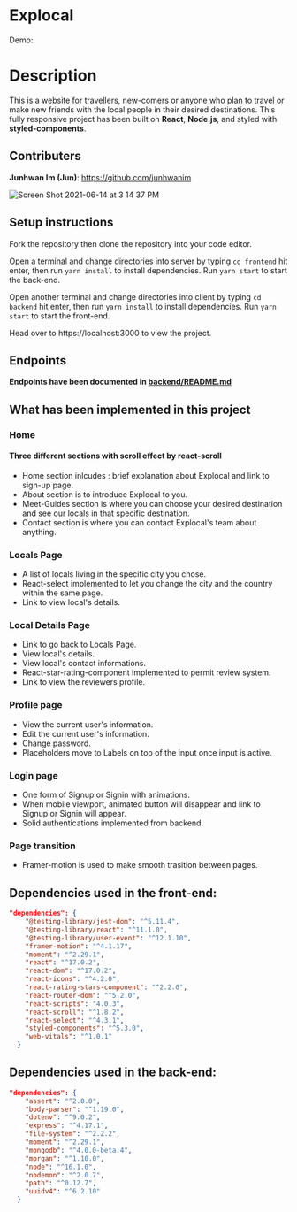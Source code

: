 # Explocal

Demo: 

# Description

This is a website for travellers, new-comers or anyone who plan to travel or make new friends with the local people in their desired destinations. This fully responsive project has been built on **React**, **Node.js**, and styled with **styled-components**.

## Contributers

**Junhwan Im (Jun)**: https://github.com/junhwanim

![Screen Shot 2021-06-14 at 3 14 37 PM](https://user-images.githubusercontent.com/77517752/121947172-be964280-cd23-11eb-9a03-365d8ccb118d.jpg)




## Setup instructions

Fork the repository then clone the repository into your code editor.

Open a terminal and change directories into server by typing `cd frontend` hit enter, then run `yarn install` to install dependencies. Run `yarn start` to start the back-end.

Open another terminal and change directories into client by typing `cd backend` hit enter, then run `yarn install` to install dependencies. Run `yarn start` to start the front-end.

Head over to https://localhost:3000 to view the project.

## Endpoints

**Endpoints have been documented in [backend/README.md](https://github.com/junhwanim/Explocal/blob/main/backend/README.md)**

## What has been implemented in this project

### Home
#### Three different sections with scroll effect by **react-scroll**
- Home section inlcudes : brief explanation about Explocal and link to sign-up page.
- About section is to introduce Explocal to you.
- Meet-Guides section is where you can choose your desired destination and see our locals in that specific destination.
- Contact section is where you can contact Explocal's team about anything.

### Locals Page
- A list of locals living in the specific city you chose.
- React-select implemented to let you change the city and the country within the same page.
- Link to view local's details.

### Local Details Page
- Link to go back to Locals Page.
- View local's details.
- View local's contact informations.
- React-star-rating-component implemented to permit review system.
- Link to view the reviewers profile.

### Profile page
- View the current user's information.
- Edit the current user's information.
- Change password.
- Placeholders move to Labels on top of the input once input is active.

### Login page
- One form of Signup or Signin with animations.
- When mobile viewport, animated button will disappear and link to Signup or Signin will appear.
- Solid authentications implemented from backend.

### Page transition
- Framer-motion is used to make smooth trasition between pages.

## Dependencies used in the front-end:
```json
"dependencies": {
    "@testing-library/jest-dom": "^5.11.4",
    "@testing-library/react": "^11.1.0",
    "@testing-library/user-event": "^12.1.10",
    "framer-motion": "^4.1.17",
    "moment": "^2.29.1",
    "react": "^17.0.2",
    "react-dom": "^17.0.2",
    "react-icons": "^4.2.0",
    "react-rating-stars-component": "^2.2.0",
    "react-router-dom": "^5.2.0",
    "react-scripts": "4.0.3",
    "react-scroll": "^1.8.2",
    "react-select": "^4.3.1",
    "styled-components": "^5.3.0",
    "web-vitals": "^1.0.1"
  }
```

## Dependencies used in the back-end:
```json
"dependencies": {
    "assert": "^2.0.0",
    "body-parser": "^1.19.0",
    "dotenv": "^9.0.2",
    "express": "^4.17.1",
    "file-system": "^2.2.2",
    "moment": "^2.29.1",
    "mongodb": "^4.0.0-beta.4",
    "morgan": "^1.10.0",
    "node": "^16.1.0",
    "nodemon": "^2.0.7",
    "path": "^0.12.7",
    "uuidv4": "^6.2.10"
  }
```
